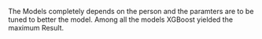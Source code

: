 The Models completely depends on the person and the paramters are to be tuned to better the model.
Among all the models XGBoost yielded the maximum Result.
